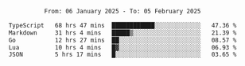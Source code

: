 <div align="center">
<p style="text-align: center;">
<!--START_SECTION:waka-->

```txt
From: 06 January 2025 - To: 05 February 2025

TypeScript   68 hrs 47 mins  ████████████░░░░░░░░░░░░░   47.36 %
Markdown     31 hrs 4 mins   █████▒░░░░░░░░░░░░░░░░░░░   21.39 %
Go           12 hrs 27 mins  ██░░░░░░░░░░░░░░░░░░░░░░░   08.57 %
Lua          10 hrs 4 mins   █▓░░░░░░░░░░░░░░░░░░░░░░░   06.93 %
JSON         5 hrs 17 mins   █░░░░░░░░░░░░░░░░░░░░░░░░   03.65 %
```

<!--END_SECTION:waka-->
</p>
</div>
